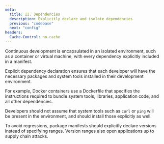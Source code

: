 ```yaml
---
meta:
  title: II. Dependencies
  description: Explicitly declare and isolate dependencies
  previous: "codebase"
  next: "config"
headers:
  Cache-Control: no-cache
---
```


Continuous development is encapsulated in an isolated environment, such as a container or virtual machine, with every dependency explicitly included in a manifest.

Explicit dependency declaration ensures that each developer will have the necessary packages and system tools installed in their development environment.

For example, Docker containers use a Dockerfile that specifies the instructions required to bundle system tools, libraries, application code, and all other dependencies.

Developers should not assume that system tools such as `curl` or `ping` will be present in the environment, and should install those explicitly as well.

To avoid regressions, package manifests should explicitly declare versions instead of specifying ranges. Version ranges also open applications up to supply chain attacks.
